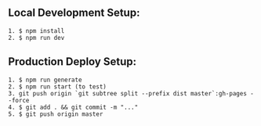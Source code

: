 ## Local Development Setup:
```
1. $ npm install
2. $ npm run dev
```
## Production Deploy Setup:
```
1. $ npm run generate
2. $ npm run start (to test)
3. git push origin `git subtree split --prefix dist master`:gh-pages --force
4. $ git add . && git commit -m "..."
5. $ git push origin master
```